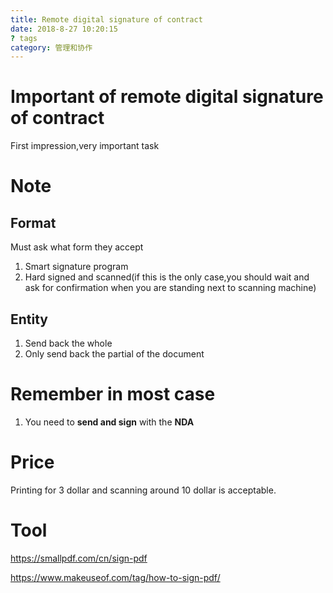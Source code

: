 ```yaml
---
title: Remote digital signature of contract
date: 2018-8-27 10:20:15
? tags
category: 管理和协作
---
```


# Important of remote digital signature of contract

First impression,very important task

# Note

## Format

Must ask what form they accept

1. Smart signature program
2. Hard signed and scanned(if this is the only case,you should wait and ask for confirmation when you are standing next to scanning machine)

## Entity

1. Send back the whole
2. Only send back the partial of the document

# Remember in most case

1. You need to **send and sign** with the **NDA**

# Price

Printing for 3 dollar and scanning around 10 dollar is acceptable.

# Tool

https://smallpdf.com/cn/sign-pdf

https://www.makeuseof.com/tag/how-to-sign-pdf/
